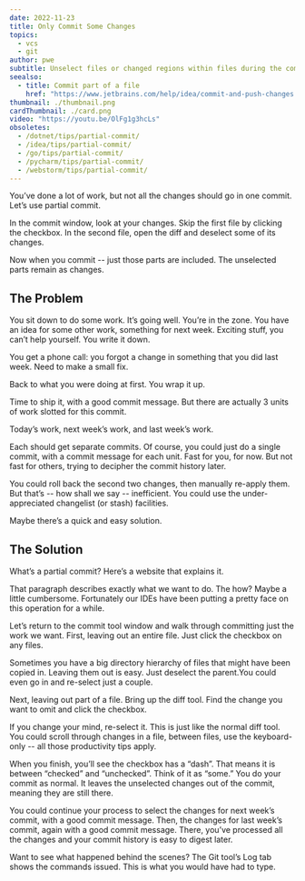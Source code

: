```yaml
---
date: 2022-11-23
title: Only Commit Some Changes
topics:
  - vcs
  - git
author: pwe
subtitle: Unselect files or changed regions within files during the commit process.
seealso:
  - title: Commit part of a file
    href: "https://www.jetbrains.com/help/idea/commit-and-push-changes.html?partial_commit"
thumbnail: ./thumbnail.png
cardThumbnail: ./card.png
video: "https://youtu.be/OlFg1g3hcLs"
obsoletes:
  - /dotnet/tips/partial-commit/
  - /idea/tips/partial-commit/
  - /go/tips/partial-commit/
  - /pycharm/tips/partial-commit/
  - /webstorm/tips/partial-commit/
---
```


You’ve done a lot of work, but not all the changes should go in one commit. Let’s use partial commit.

In the commit window, look at your changes. Skip the first file by clicking the checkbox. In the second file, open the diff and deselect some of its changes.

Now when you commit -- just those parts are included. The unselected parts remain as changes.

## The Problem

You sit down to do some work. It’s going well. You’re in the zone. You have an idea for some other work, something for next week. Exciting stuff, you can’t help yourself. You write it down.

You get a phone call: you forgot a change in something that you did last week. Need to make a small fix.

Back to what you were doing at first. You wrap it up.

Time to ship it, with a good commit message. But there are actually 3 units of work slotted for this commit.

Today’s work, next week’s work, and last week’s work.

Each should get separate commits. Of course, you could just do a single commit, with a commit message for each unit.
Fast for you, for now. But not fast for others, trying to decipher the commit history later.

You could roll back the second two changes, then manually re-apply them. But that’s -- how shall we say -- inefficient. You could use the under-appreciated changelist (or stash) facilities.

Maybe there’s a quick and easy solution.

## The Solution

What’s a partial commit? Here’s a website that explains it.

That paragraph describes exactly what we want to do. The how? Maybe a little cumbersome. Fortunately our IDEs have been putting a pretty face on this operation for a while.

Let’s return to the commit tool window and walk through committing just the work we want. First, leaving out an entire file. Just click the checkbox on any files.

Sometimes you have a big directory hierarchy of files that might have been copied in. Leaving them out is easy. Just deselect the parent.You could even go in and re-select just a couple.

Next, leaving out part of a file. Bring up the diff tool. Find the change you want to omit and click the checkbox.

If you change your mind, re-select it. This is just like the normal diff tool. You could scroll through changes in a file, between files, use the keyboard-only -- all those productivity tips apply.

When you finish, you’ll see the checkbox has a “dash”. That means it is between “checked” and “unchecked”. Think of it as “some.”
You do your commit as normal. It leaves the unselected changes out of the commit, meaning they are still there.

You could continue your process to select the changes for next week’s commit, with a good commit message. Then, the changes for last week’s commit, again with a good commit message. There, you’ve processed all the changes and your commit history is easy to digest later.

Want to see what happened behind the scenes? The Git tool’s Log tab shows the commands issued. This is what you would have had to type.
